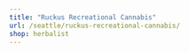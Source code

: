 ```yaml
---
title: "Ruckus Recreational Cannabis"
url: /seattle/ruckus-recreational-cannabis/
shop: herbalist
---
```

